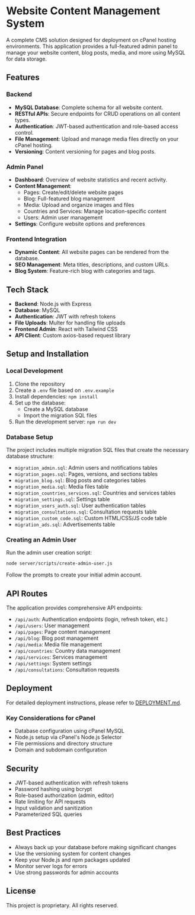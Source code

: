 
# Website Content Management System

A complete CMS solution designed for deployment on cPanel hosting environments. This application provides a full-featured admin panel to manage your website content, blog posts, media, and more using MySQL for data storage.

## Features

### Backend

- **MySQL Database**: Complete schema for all website content.
- **RESTful APIs**: Secure endpoints for CRUD operations on all content types.
- **Authentication**: JWT-based authentication and role-based access control.
- **File Management**: Upload and manage media files directly on your cPanel hosting.
- **Versioning**: Content versioning for pages and blog posts.

### Admin Panel

- **Dashboard**: Overview of website statistics and recent activity.
- **Content Management**: 
  - Pages: Create/edit/delete website pages
  - Blog: Full-featured blog management
  - Media: Upload and organize images and files
  - Countries and Services: Manage location-specific content
  - Users: Admin user management
- **Settings**: Configure website options and preferences

### Frontend Integration

- **Dynamic Content**: All website pages can be rendered from the database.
- **SEO Management**: Meta titles, descriptions, and custom URLs.
- **Blog System**: Feature-rich blog with categories and tags.

## Tech Stack

- **Backend**: Node.js with Express
- **Database**: MySQL
- **Authentication**: JWT with refresh tokens
- **File Uploads**: Multer for handling file uploads
- **Frontend Admin**: React with Tailwind CSS
- **API Client**: Custom axios-based request library

## Setup and Installation

### Local Development

1. Clone the repository
2. Create a `.env` file based on `.env.example`
3. Install dependencies: `npm install`
4. Set up the database:
   - Create a MySQL database
   - Import the migration SQL files
5. Run the development server: `npm run dev`

### Database Setup

The project includes multiple migration SQL files that create the necessary database structure:

- `migration_admin.sql`: Admin users and notifications tables
- `migration_pages.sql`: Pages, versions, and sections tables
- `migration_blog.sql`: Blog posts and categories tables
- `migration_media.sql`: Media files table
- `migration_countries_services.sql`: Countries and services tables
- `migration_settings.sql`: Settings table
- `migration_users_auth.sql`: User authentication tables
- `migration_consultations.sql`: Consultation requests table
- `migration_custom_code.sql`: Custom HTML/CSS/JS code table
- `migration_ads.sql`: Advertisements table

### Creating an Admin User

Run the admin user creation script:

```bash
node server/scripts/create-admin-user.js
```

Follow the prompts to create your initial admin account.

## API Routes

The application provides comprehensive API endpoints:

- `/api/auth`: Authentication endpoints (login, refresh token, etc.)
- `/api/users`: User management
- `/api/pages`: Page content management
- `/api/blog`: Blog post management
- `/api/media`: Media file management
- `/api/countries`: Country data management
- `/api/services`: Services management
- `/api/settings`: System settings
- `/api/consultations`: Consultation requests

## Deployment

For detailed deployment instructions, please refer to [DEPLOYMENT.md](DEPLOYMENT.md).

### Key Considerations for cPanel

- Database configuration using cPanel MySQL
- Node.js setup via cPanel's Node.js Selector
- File permissions and directory structure
- Domain and subdomain configuration

## Security

- JWT-based authentication with refresh tokens
- Password hashing using bcrypt
- Role-based authorization (admin, editor)
- Rate limiting for API requests
- Input validation and sanitization
- Parameterized SQL queries

## Best Practices

- Always back up your database before making significant changes
- Use the versioning system for content changes
- Keep your Node.js and npm packages updated
- Monitor server logs for errors
- Use strong passwords for admin accounts

## License

This project is proprietary. All rights reserved.
